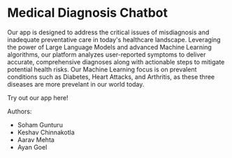 # Medical Diagnosis Chatbot

Our app is designed to address the critical issues of misdiagnosis and inadequate preventative care in today's healthcare landscape. Leveraging the power of Large Language Models and advanced Machine Learning algorithms, our platform analyzes user-reported symptoms to deliver accurate, comprehensive diagnoses along with actionable steps to mitigate potential health risks. Our Machine Learning focus is on prevalent conditions such as Diabetes, Heart Attacks, and Arthritis, as these three diseases are more prevelant in our world today. 

Try out our app here!

Authors:
  - Soham Gunturu
  - Keshav Chinnakotla
  - Aarav Mehta
  - Ayan Goel
